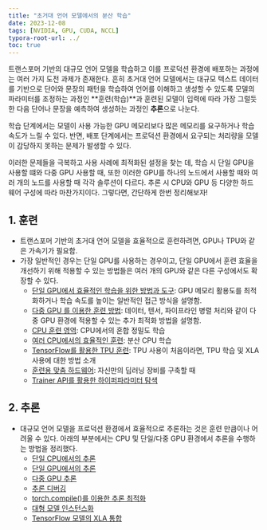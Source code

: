 ```yaml
---
title: "초거대 언어 모델에서의 분산 학습"
date: 2023-12-08
tags: [NVIDIA, GPU, CUDA, NCCL]
typora-root-url: ../
toc: true
---
```




트랜스포머 기반의 대규모 언어 모델을 학습하고 이를 프로덕션 환경에 배포하는 과정에는 여러 가지 도전 과제가 존재한다. 흔히 초거대 언어 모델에서는 대규모 텍스트 데이터를 기반으로 단어와 문장의 패턴을 학습하여 언어를 이해하고 생성할 수 있도록 모델의 파라미터를 조정하는 과정인 **훈련(학습)**과 훈련된 모델이 입력에 따라 가장 그럴듯한 다음 단어나 문장을 예측하여 생성하는 과정인 **추론**으로 나눈다. 

학습 단계에서는 모델이 사용 가능한 GPU 메모리보다 많은 메모리를 요구하거나 학습 속도가 느릴 수 있다. 반면, 배포 단계에서는 프로덕션 환경에서 요구되는 처리량을 모델이 감당하지 못하는 문제가 발생할 수 있다.

이러한 문제들을 극복하고 사용 사례에 최적화된 설정을 찾는 데, 학습 시 단일 GPU을 사용할 떄와 다중 GPU 사용할 때, 또한 이러한 GPU를 하나의 노드에서 사용할 때와 여러 개의 노드를 사용할 때 각각 솔루션이 다르다.  추론 시 CPU와 GPU 등 다양한 하드웨어 구성에 따라 마찬가지이다. 그렇다면, 간단하게 한번 정리해보자! 



## 1. 훈련

* 트랜스포머 기반의 초거대 언어 모델을 효율적으로 훈련하려면, GPU나 TPU와 같은 가속기가 필요함. 
* 가장 일반적인 경우는 단일 GPU를 사용하는 경우이고, 단일 GPU에서 훈련 효율을 개선하기 위해 적용할 수 있는 방법들은 여러 개의 GPU와 같은 다른 구성에서도 확장할 수 있다. 
  - [단일 GPU에서 효율적인 학습을 위한 방법과 도구](https://github.com/synabreu/nvidia-note/blob/main/Huggingface-PS/perf_train_gpu_one.md): GPU 메모리 활용도를 최적화하거나 학습 속도를 높이는 일반적인 접근 방식을 설명함.
  - [다중 GPU 를 이용한 훈련 방법](https://huggingface.co/docs/transformers/v4.48.2/perf_train_gpu_many): 데이터, 텐서, 파이프라인 병렬 처리와 같이 다중 GPU 환경에 적용할 수 있는 추가 최적화 방법을 설명함.
  - [CPU 훈련 영역](https://huggingface.co/docs/transformers/v4.48.2/perf_train_cpu): CPU에서의 혼합 정밀도 학습
  - [여러 CPU에서의 효율적인 훈련](https://huggingface.co/docs/transformers/v4.48.2/perf_train_cpu_many): 분산 CPU 학습
  - [TensorFlow를 활용한 TPU 훈련](https://huggingface.co/docs/transformers/v4.48.2/perf_train_tpu_tf): TPU 사용이 처음이라면, TPU 학습 및 XLA 사용에 대한 방법 소개
  - [훈련용 맞춤 하드웨어](https://huggingface.co/docs/transformers/v4.48.2/perf_hardware): 자신만의 딥러닝 장비를 구축할 때
  - [Trainer API를 활용한 하이퍼파라미터 탐색](https://huggingface.co/docs/transformers/v4.48.2/hpo_train)



## 2. 추론

* 대규모 언어 모델을 프로덕션 환경에서 효율적으로 추론하는 것은 훈련 만큼이나 어려울 수 있다. 아래의 부분에서는 CPU 및 단일/다중 GPU 환경에서 추론을 수행하는 방법을 정리했다.
  - [단일 CPU에서의 추론](https://huggingface.co/docs/transformers/v4.48.2/en/perf_infer_cpu)
  - [단일 GPU에서의 추론](https://huggingface.co/docs/transformers/v4.48.2/en/perf_infer_gpu_one)
  - [다중 GPU 추론](https://huggingface.co/docs/transformers/v4.48.2/en/perf_infer_gpu_multi)
  - [추론 디버깅](https://huggingface.co/docs/transformers/v4.48.2/en/debugging)
  - [torch.compile()를 이용한 추론 최적화](https://huggingface.co/docs/transformers/v4.48.2/en/perf_torch_compile)
  - [대형 모델 인스턴스화](https://huggingface.co/docs/transformers/v4.48.2/en/big_models)
  - [TensorFlow 모델의 XLA 통합](https://huggingface.co/docs/transformers/v4.48.2/en/tf_xla)
